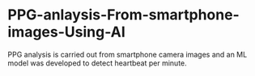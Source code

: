# PPG-anlaysis-From-smartphone-images-Using-AI
PPG analysis is carried out from smartphone camera images and an ML model was developed to detect heartbeat per minute.
